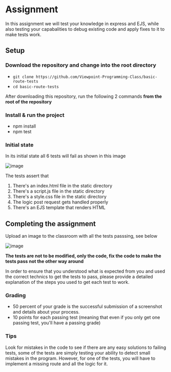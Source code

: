 # Assignment
In this assignment we will test your knowledge in express and EJS, while also testing your capabalities to debug existing code and apply fixes to it to make tests work.

## Setup

### Download the repository and change into the root directory
- `git clone https://github.com/Viewpoint-Programming-Class/basic-route-tests`
- `cd basic-route-tests`

After downloading this repository, run the following 2 commands **from the root of the repository**

### Install & run the project
- npm install
- npm test

### Initial state
In its initial state all 6 tests will fail as shown in this image

![image](https://user-images.githubusercontent.com/1916443/211630694-0dce2cba-996f-4ccb-b252-93b250d5f3fa.png)

The tests assert that
1. There's an index.html file in the static directory
2. There's a script.js file in the static directory
3. There's a style.css file in the static directory
4. The logic post request gets handled properly
5. There's an EJS template that renders HTML

## Completing the assignment

Upload an image to the classroom with all the tests passsing, see below

![image](https://user-images.githubusercontent.com/1916443/211633958-b9390b4a-96dd-4e4f-9b42-349245bf8783.png)

**The tests are not to be modified, only the code, fix the code to make the tests pass not the other way around**

In order to ensure that you understood what is expected from you and used the correct technics to get the tests to pass, please provide a detailed explanation of the steps you used to get each test to work.

### Grading

- 50 percent of your grade is the successful submission of a screenshot and details about your process.
- 10 points for each passing test (meaning that even if you only get one passing test, you'll have a passing grade)

### Tips

Look for mistakes in the code to see if there are any easy solutions to failing tests, some of the tests are simply testing your ability to detect small mistakes in the program. However, for one of the tests, you will have to implement a missing route and all the logic for it.
